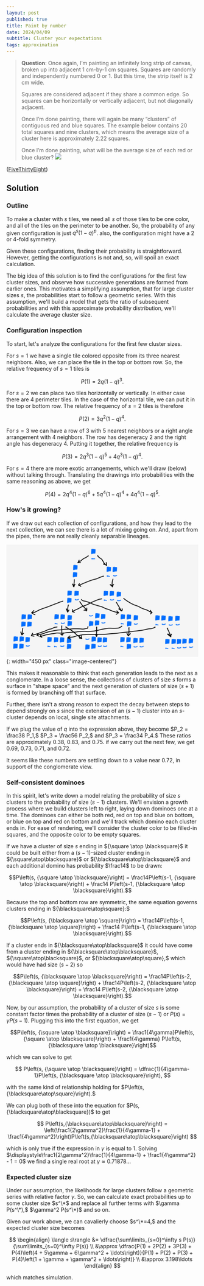 ```yaml
---
layout: post
published: true
title: Paint by number
date: 2024/04/09
subtitle: Cluster your expectations
tags: approximation 
---
```


>**Question**: Once again, I’m painting an infinitely long strip of canvas, broken up into adjacent $1$ cm-by-$1$ cm squares. Squares are randomly and independently numbered $0$ or $1.$ But this time, the strip itself is $2$ cm wide.
>
>Squares are considered adjacent if they share a common edge. So squares can be horizontally or vertically adjacent, but not diagonally adjacent.
>
>Once I’m done painting, there will again be many “clusters” of contiguous red and blue squares. The example below contains $20$ total squares and nine clusters, which means the average size of a cluster here is approximately $2.22$ squares.
>
>Once I’m done painting, what will be the average size of each red or blue cluster?
>![](https://substackcdn.com/image/fetch/f_auto,q_auto:good,fl_progressive:steep/https%3A%2F%2Fsubstack-post-media.s3.amazonaws.com%2Fpublic%2Fimages%2F079ab505-66c7-427b-ad6a-a2cf6a1794a6_1600x384.png)

<!--more-->

([FiveThirtyEight](URL))

## Solution

### Outline

To make a cluster with $s$ tiles, we need all $s$ of those tiles to be one color, and all of the tiles on the perimeter to be another. So, the probability of any given configuration is just $q^s(1-q)^p$. also, the configuration might have a $2$ or $4$-fold symmetry.

Given these configurations, finding their probability is straightforward. However, getting the configurations is not and, so, will spoil an exact calculation.

The big idea of this solution is to find the configurations for the first few cluster sizes, and observe how successive generations are formed from earlier ones. This motivates a simplifying assumption, that for large cluster sizes $s,$ the probabilities start to follow a geometric series. With this assumption, we'll build a model that gets the ratio of subsequent probabilities and with this approximate probability distribution, we'll calculate the average cluster size.

### Configuration inspection

To start, let's analyze the configurations for the first few cluster sizes.

For $s=1$ we have a single tile colored opposite from its three nearest neighbors. Also, we can place the tile in the top or bottom row. So, the relative frequency of $s=1$ tiles is 

$$ P(1) =  2q(1-q)^3. $$

For $s=2$ we can place two tiles horizontally or vertically. In either case there are $4$ perimeter tiles. In the case of the horizontal tile, we can put it in the top or bottom row. The relative frequency of $s=2$ tiles is therefore

$$ P(2) = 3q^2(1-q)^4. $$

For $s=3$ we can have a row of $3$ with $5$ nearest neighbors or a right angle arrangement with $4$ neighbors. The row has degeneracy $2$ and the right angle has degeneracy $4$. Putting it together, the relative frequency is 

$$ P(3) = 2q^3(1-q)^5 + 4q^3(1-q)^4. $$

For $s=4$ there are more exotic arrangements, which we'll draw (below) without talking through. Translating the drawings into probabilities with the same reasoning as above, we get

$$ P(4) = 2q^4(1-q)^6 + 5q^4(1-q)^4 + 4q^4(1-q)^5. $$

### How's it growing?

If we draw out each collection of configurations, and how they lead to the next collection, we can see there is a lot of mixing going on. And, apart from the pipes, there are not really cleanly separable lineages. 

![](/img/2024-04-09-cluster-configurations-flow.png){: width="450 px" class="image-centered"}

This makes it reasonable to think that each generation leads to the next as a conglomerate. In a loose sense, the collections of clusters of size $s$ forms a surface in "shape space" and the next generation of clusters of size $(s+1)$ is formed by branching off that surface. 

Further, there isn't a strong reason to expect the decay between steps to depend strongly on $s$ since the extension of an $(s-1)$ cluster into an $s$-cluster depends on local, single site attachments.

If we plug the value of $q$ into the expression above, they become $P_2 = \frac38 P_1,$ $P_3 = \frac56 P_2,$ and $P_3 = \frac34 P_4.$ These ratios are approximately $0.38,$ $0.83,$ and $0.75.$ if we carry out the next few, we get $0.69,$ $0.73,$ $0.71,$ and $0.72.$ 

It seems like these numbers are settling down to a value near $0.72,$ in support of the conglomerate view.

### Self-consistent dominoes 

In this spirit, let's write down a model relating the probability of size $s$ clusters to the probability of size $(s-1)$ clusters. We'll envision a growth process where we build clusters left to right, laying down dominoes one at a time. The dominoes can either be both red, red on top and blue on bottom, or blue on top and red on bottom and we'll track which domino each cluster ends in. For ease of rendering, we'll consider the cluster color to be filled-in squares, and the opposite color to be empty squares.

If we have a cluster of size $s$ ending in ${\square \atop \blacksquare}$ it could be built either from a $(s-1)$-sized cluster ending in ${\square\atop\blacksquare}$ or ${\blacksquare\atop\blacksquare}$ and each additional domino has probability $\frac14$ to be drawn:

$$P\left(s, {\square \atop \blacksquare}\right) = \frac14P\left(s-1, {\square \atop \blacksquare}\right) + \frac14 P\left(s-1, {\blacksquare \atop \blacksquare}\right).$$    

Because the top and bottom row are symmetric, the same equation governs clusters ending in ${\blacksquare\atop\square}:$

$$P\left(s, {\blacksquare \atop \square}\right) = \frac14P\left(s-1, {\blacksquare \atop \square}\right) + \frac14 P\left(s-1, {\blacksquare \atop \blacksquare}\right).$$

If a cluster ends in ${\blacksquare\atop\blacksquare}$ it could have come from a cluster ending in ${\blacksquare\atop\blacksquare}$, ${\square\atop\blacksquare}$, or ${\blacksquare\atop\square},$ which would have had size $(s-2)$ so

$$P\left(s, {\blacksquare \atop \blacksquare}\right) = \frac14P\left(s-2, {\blacksquare \atop \square}\right) + \frac14P\left(s-2, {\blacksquare \atop \blacksquare}\right) + \frac14 P\left(s-2, {\blacksquare \atop \blacksquare}\right).$$

Now, by our assumption, the probability of a cluster of size $s$ is some constant factor times the probability of a cluster of size $(s-1)$ or $P(s)=\gamma P(s-1).$ Plugging this into the first equation, we get 

$$P\left(s, {\square \atop \blacksquare}\right) = \frac1{4\gamma}P\left(s, {\square \atop \blacksquare}\right) + \frac1{4\gamma} P\left(s, {\blacksquare \atop \blacksquare}\right)$$

which we can solve to get

$$ P\left(s, {\square \atop \blacksquare}\right) = \dfrac{1}{4\gamma-1}P\left(s, {\blacksquare \atop \blacksquare}\right), $$

with the same kind of relationship holding for $P\left(s,{\blacksquare\atop\square}\right).$

We can plug both of these into the equation for $P(s,{\blacksquare\atop\blacksquare})$ to get

$$ P\left(s,{\blacksquare\atop\blacksquare}\right) = \left(\frac1{2\gamma^2}\frac{1}{4\gamma-1} + \frac1{4\gamma^2}\right)P\left(s,{\blacksquare\atop\blacksquare}\right) $$

which is only true if the expression in $\gamma$ is equal to $1.$ Solving $\displaystyle\frac1{2\gamma^2}\frac{1}{4\gamma-1} + \frac1{4\gamma^2} - 1 = 0$ we find a single real root at $\gamma \approx 0.71878\ldots$

### Expected cluster size

Under our assumption, the likelihoods for large clusters follow a geometric series with relative factor $\gamma.$ So, we can calculate exact probabilities up to some cluster size $s^\*$ and replace all further terms with $\gamma P(s^\*),$ $\gamma^2 P(s^\*)$ and so on.

Given our work above, we can cavalierly choose $s^\*=4,$ and the expected cluster size becomes

$$ 
	\begin{align}
		\langle s\rangle &= \dfrac{\sum\limits_{s=0}^\infty s P(s)}{\sum\limits_{s=0}^\infty P(s)} \\
		&\approx \dfrac{P(1) + 2P(2) + 3P(3) + P(4)\left(4 + 5\gamma + 6\gamma^2 + \ldots\right)}{P(1) + P(2) + P(3) + P(4)\left(1 + \gamma + \gamma^2 + \ldots\right)} \\
		&\approx 3.198\ldots
	\end{align}
$$

which matches simulation.

<br>
